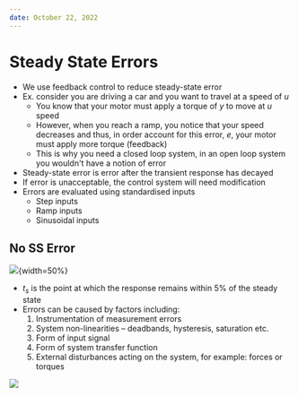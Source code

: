 ```yaml
---
date: October 22, 2022
---
```

# Steady State Errors

- We use feedback control to reduce steady-state error
- Ex. consider you are driving a car and you want to travel at a speed of $u$ 
	- You know that your motor must apply a torque of $y$ to move at $u$ speed
	- However, when you reach a ramp, you notice that your speed decreases and thus, in order account for this error, $e$, your motor must apply more torque (feedback)
	- This is why you need a closed loop system, in an open loop system you wouldn't have a notion of error
- Steady-state error is error after the transient response has decayed
- If error is unacceptable, the control system will need modification
- Errors are evaluated using standardised inputs
	- Step inputs
	- Ramp inputs
	- Sinusoidal inputs

## No SS Error

![](learning-wiki/controls/img/2.1.png){width=50%}

- $t_s$ is the point at which the response remains within 5% of the steady state
- Errors can be caused by factors including:
	1. Instrumentation of measurement errors 
	2. System non-linearities – deadbands, hysteresis, saturation etc. 
	3. Form of input signal 
	4. Form of system transfer function 
	5. External disturbances acting on the system, for example: forces or torques


![](2.2.png)


